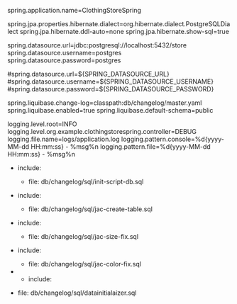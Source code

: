 

spring.application.name=ClothingStoreSpring

spring.jpa.properties.hibernate.dialect=org.hibernate.dialect.PostgreSQLDialect
spring.jpa.hibernate.ddl-auto=none
spring.jpa.hibernate.show-sql=true

spring.datasource.url=jdbc:postgresql://localhost:5432/store
spring.datasource.username=postgres
spring.datasource.password=postgres

#spring.datasource.url=${SPRING_DATASOURCE_URL}
#spring.datasource.username=${SPRING_DATASOURCE_USERNAME}
#spring.datasource.password=${SPRING_DATASOURCE_PASSWORD}

spring.liquibase.change-log=classpath:db/changelog/master.yaml
spring.liquibase.enabled=true
spring.liquibase.default-schema=public


logging.level.root=INFO
logging.level.org.example.clothingstorespring.controller=DEBUG
logging.file.name=logs/application.log
logging.pattern.console=%d{yyyy-MM-dd HH:mm:ss} - %msg%n
logging.pattern.file=%d{yyyy-MM-dd HH:mm:ss} - %msg%n



- include:
    - file: db/changelog/sql/init-script-db.sql

- include:
    - file: db/changelog/sql/jac-create-table.sql

- include:
    - file: db/changelog/sql/jac-size-fix.sql

- include:
    - file: db/changelog/sql/jac-color-fix.sql
-   - include:
  - file: db/changelog/sql/datainitialaizer.sql